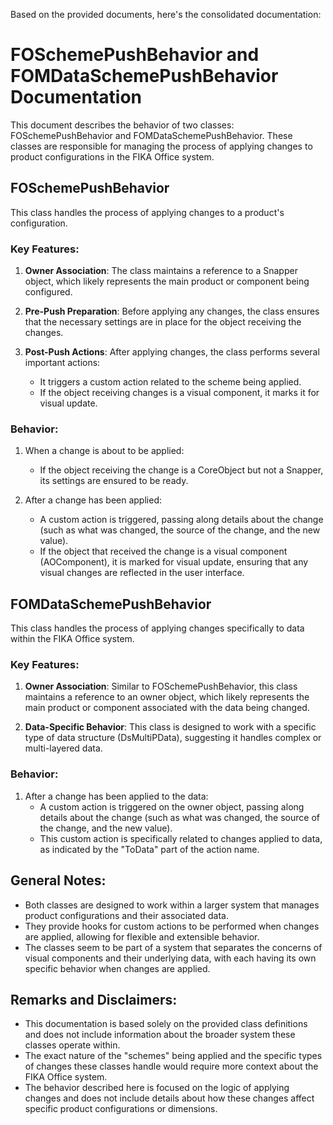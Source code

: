 Based on the provided documents, here's the consolidated documentation:

# FOSchemePushBehavior and FOMDataSchemePushBehavior Documentation

This document describes the behavior of two classes: FOSchemePushBehavior and FOMDataSchemePushBehavior. These classes are responsible for managing the process of applying changes to product configurations in the FIKA Office system.

## FOSchemePushBehavior

This class handles the process of applying changes to a product's configuration.

### Key Features:

1. **Owner Association**: The class maintains a reference to a Snapper object, which likely represents the main product or component being configured.

2. **Pre-Push Preparation**: Before applying any changes, the class ensures that the necessary settings are in place for the object receiving the changes.

3. **Post-Push Actions**: After applying changes, the class performs several important actions:
   - It triggers a custom action related to the scheme being applied.
   - If the object receiving changes is a visual component, it marks it for visual update.

### Behavior:

1. When a change is about to be applied:
   - If the object receiving the change is a CoreObject but not a Snapper, its settings are ensured to be ready.

2. After a change has been applied:
   - A custom action is triggered, passing along details about the change (such as what was changed, the source of the change, and the new value).
   - If the object that received the change is a visual component (AOComponent), it is marked for visual update, ensuring that any visual changes are reflected in the user interface.

## FOMDataSchemePushBehavior

This class handles the process of applying changes specifically to data within the FIKA Office system.

### Key Features:

1. **Owner Association**: Similar to FOSchemePushBehavior, this class maintains a reference to an owner object, which likely represents the main product or component associated with the data being changed.

2. **Data-Specific Behavior**: This class is designed to work with a specific type of data structure (DsMultiPData), suggesting it handles complex or multi-layered data.

### Behavior:

1. After a change has been applied to the data:
   - A custom action is triggered on the owner object, passing along details about the change (such as what was changed, the source of the change, and the new value).
   - This custom action is specifically related to changes applied to data, as indicated by the "ToData" part of the action name.

## General Notes:

- Both classes are designed to work within a larger system that manages product configurations and their associated data.
- They provide hooks for custom actions to be performed when changes are applied, allowing for flexible and extensible behavior.
- The classes seem to be part of a system that separates the concerns of visual components and their underlying data, with each having its own specific behavior when changes are applied.

## Remarks and Disclaimers:

- This documentation is based solely on the provided class definitions and does not include information about the broader system these classes operate within.
- The exact nature of the "schemes" being applied and the specific types of changes these classes handle would require more context about the FIKA Office system.
- The behavior described here is focused on the logic of applying changes and does not include details about how these changes affect specific product configurations or dimensions.